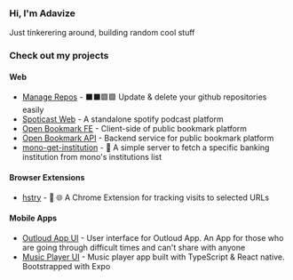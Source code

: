 
### Hi, I'm Adavize

Just tinkerering around, building random cool stuff

### Check out my projects

#### Web
- [Manage Repos](https://github.com/ize-302/manage-repos) - ⬛⬛🟩🟩 Update & delete your github repositories easily
- [Spoticast Web](https://github.com/ize-302/spoticast) - A standalone spotify podcast platform
- [Open Bookmark FE](https://github.com/ize-302/open-bookmark-fe) - Client-side of public bookmark platform
- [Open Bookmark API](https://github.com/ize-302/open-bookmark-api) - Backend service for public bookmark platform
- [mono-get-institution](https://github.com/ize-302/mono-get-institution) - :bank: A simple server to fetch a specific banking institution from mono's institutions list


#### Browser Extensions
- [hstry](https://github.com/ize-302/hstry) - 🔖 🌐 A Chrome Extension for tracking visits to selected URLs

#### Mobile Apps
- [Outloud App UI](https://github.com/ize-302/outloud-App) - User interface for Outloud App. An App for those who are going through difficult times and can't share with anyone
- [Music Player UI](https://github.com/ize-302/music-player) - Music player app built with TypeScript & React native. Bootstrapped with Expo
